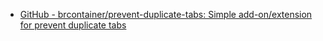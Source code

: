 - [GitHub - brcontainer/prevent-duplicate-tabs: Simple add-on/extension for prevent duplicate tabs](https://github.com/brcontainer/prevent-duplicate-tabs)